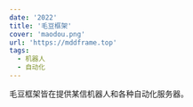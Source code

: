 ```yaml
---
date: '2022'
title: '毛豆框架'
cover: 'maodou.png'
url: 'https://mddframe.top'
tags:
  - 机器人
  - 自动化
---
```


毛豆框架皆在提供某信机器人和各种自动化服务器。
